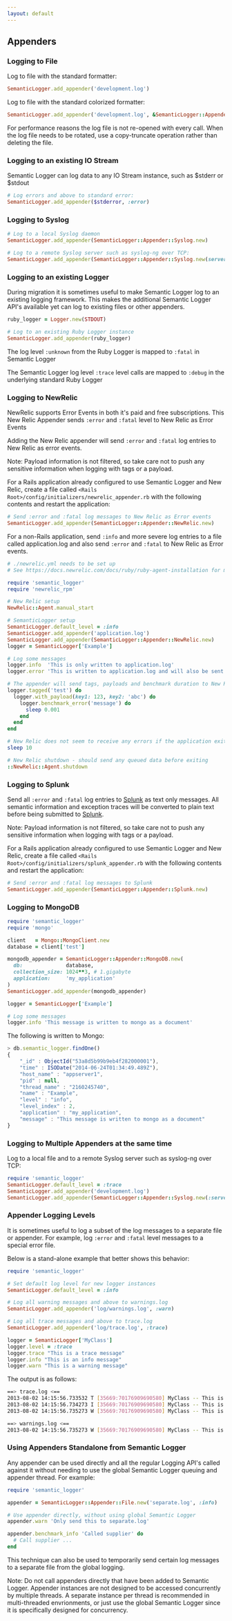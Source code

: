 ```yaml
---
layout: default
---
```


## Appenders

### Logging to File

Log to file with the standard formatter:

```ruby
SemanticLogger.add_appender('development.log')
```

Log to file with the standard colorized formatter:

```ruby
SemanticLogger.add_appender('development.log', &SemanticLogger::Appender::Base.colorized_formatter)
```

For performance reasons the log file is not re-opened with every call.
When the log file needs to be rotated, use a copy-truncate operation rather
than deleting the file.

### Logging to an existing IO Stream

Semantic Logger can log data to any IO Stream instance, such as $stderr or $stdout

```ruby
# Log errors and above to standard error:
SemanticLogger.add_appender($stderror, :error)
```

### Logging to Syslog

```ruby
# Log to a local Syslog daemon
SemanticLogger.add_appender(SemanticLogger::Appender::Syslog.new)
```

```ruby
# Log to a remote Syslog server such as syslog-ng over TCP:
SemanticLogger.add_appender(SemanticLogger::Appender::Syslog.new(server: 'tcp://myloghost:514'))
```

### Logging to an existing Logger

During migration it is sometimes useful to make Semantic Logger log to an existing
logging framework. This makes the additional Semantic Logger API's available yet
can log to existing files or other appenders.

```ruby
ruby_logger = Logger.new(STDOUT)

# Log to an existing Ruby Logger instance
SemanticLogger.add_appender(ruby_logger)
```

The log level `:unknown` from the Ruby Logger is mapped to `:fatal` in Semantic Logger

The Semantic Logger log level `:trace` level calls are mapped to `:debug` in the
underlying standard Ruby Logger

### Logging to NewRelic

NewRelic supports Error Events in both it's paid and free subscriptions. This New Relic
Appender sends `:error` and `:fatal` level to New Relic as Error Events

Adding the New Relic appender will send `:error` and `:fatal` log entries to
New Relic as error events.

Note: Payload information is not filtered, so take care not to push any sensitive
information when logging with tags or a payload.

For a Rails application already configured to use Semantic Logger and New Relic,
create a file called `<Rails Root>/config/initializers/newrelic_appender.rb` with
the following contents and restart the application:

```ruby
# Send :error and :fatal log messages to New Relic as Error events
SemanticLogger.add_appender(SemanticLogger::Appender::NewRelic.new)
```

For a non-Rails application, send `:info` and more severe log entries to a file
called application.log and also send `:error` and `:fatal` to New Relic as Error events.

```ruby
# ./newrelic.yml needs to be set up
# See https://docs.newrelic.com/docs/ruby/ruby-agent-installation for more information.

require 'semantic_logger'
require 'newrelic_rpm'

# New Relic setup
NewRelic::Agent.manual_start

# SemanticLogger setup
SemanticLogger.default_level = :info
SemanticLogger.add_appender('application.log')
SemanticLogger.add_appender(SemanticLogger::Appender::NewRelic.new)
logger = SemanticLogger['Example']

# Log some messages
logger.info  'This is only written to application.log'
logger.error 'This is written to application.log and will also be sent to New Relic as an error event'

# The appender will send tags, payloads and benchmark duration to New Relic
logger.tagged('test') do
  logger.with_payload(key1: 123, key2: 'abc') do
    logger.benchmark_error('message') do
      sleep 0.001
    end
  end
end

# New Relic does not seem to receive any errors if the application exits too soon after sending error alerts.
sleep 10

# New Relic shutdown - should send any queued data before exiting
::NewRelic::Agent.shutdown
```

### Logging to Splunk

Send all `:error` and `:fatal` log entries to [Splunk](http://www.splunk.com) as text only messages.
All semantic information and exception traces will be converted to plain
text before being submitted to [Splunk](http://www.splunk.com).

Note: Payload information is not filtered, so take care not to push any sensitive
information when logging with tags or a payload.

For a Rails application already configured to use Semantic Logger and New Relic,
create a file called `<Rails Root>/config/initializers/splunk_appender.rb` with
the following contents and restart the application:

```ruby
# Send :error and :fatal log messages to Splunk
SemanticLogger.add_appender(SemanticLogger::Appender::Splunk.new)
```

### Logging to MongoDB

```ruby
require 'semantic_logger'
require 'mongo'

client   = Mongo::MongoClient.new
database = client['test']

mongodb_appender = SemanticLogger::Appender::MongoDB.new(
  db:              database,
  collection_size: 1024**3, # 1.gigabyte
  application:     'my_application'
)
SemanticLogger.add_appender(mongodb_appender)

logger = SemanticLogger['Example']

# Log some messages
logger.info 'This message is written to mongo as a document'
```

The following is written to Mongo:

```javascript
> db.semantic_logger.findOne()
{
	"_id" : ObjectId("53a8d5b99b9eb4f282000001"),
	"time" : ISODate("2014-06-24T01:34:49.489Z"),
	"host_name" : "appserver1",
	"pid" : null,
	"thread_name" : "2160245740",
	"name" : "Example",
	"level" : "info",
	"level_index" : 2,
	"application" : "my_application",
	"message" : "This message is written to mongo as a document"
}
```

### Logging to Multiple Appenders at the same time

Log to a local file and to a remote Syslog server such as syslog-ng over TCP:

```ruby
require 'semantic_logger'
SemanticLogger.default_level = :trace
SemanticLogger.add_appender('development.log')
SemanticLogger.add_appender(SemanticLogger::Appender::Syslog.new(:server => 'tcp://myloghost:514'))
```

### Appender Logging Levels

It is sometimes useful to log a subset of the log messages to a separate file
or appender. For example, log `:error` and `:fatal` level messages to a special
error file.

Below is a stand-alone example that better shows this behavior:

```ruby
require 'semantic_logger'

# Set default log level for new logger instances
SemanticLogger.default_level = :info

# Log all warning messages and above to warnings.log
SemanticLogger.add_appender('log/warnings.log', :warn)

# Log all trace messages and above to trace.log
SemanticLogger.add_appender('log/trace.log', :trace)

logger = SemanticLogger['MyClass']
logger.level = :trace
logger.trace "This is a trace message"
logger.info "This is an info message"
logger.warn "This is a warning message"
```

The output is as follows:

```bash
==> trace.log <==
2013-08-02 14:15:56.733532 T [35669:70176909690580] MyClass -- This is a trace message
2013-08-02 14:15:56.734273 I [35669:70176909690580] MyClass -- This is an info message
2013-08-02 14:15:56.735273 W [35669:70176909690580] MyClass -- This is a warning message

==> warnings.log <==
2013-08-02 14:15:56.735273 W [35669:70176909690580] MyClass -- This is a warning message
```

### Using Appenders Standalone from Semantic Logger

Any appender can be used directly and all the regular Logging API's called
against it without needing to use the global Semantic Logger queuing and appender
thread. For example:

```ruby
require 'semantic_logger'

appender = SemanticLogger::Appender::File.new('separate.log', :info)

# Use appender directly, without using global Semantic Logger
appender.warn 'Only send this to separate.log'

appender.benchmark_info 'Called supplier' do
  # Call supplier ...
end
```

This technique can also be used to temporarily send certain log messages to a
separate file from the global logging.

Note: Do not call appenders directly that have been added to Semantic Logger.
Appender instances are not designed to be accessed concurrently by multiple threads.
A separate instance per thread is recommended in multi-threaded envrionments, or just
use the global Semantic Logger since it is specifically designed for concurrency.